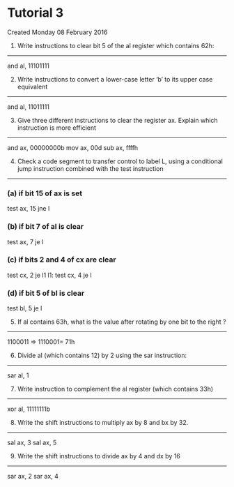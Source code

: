 # Tutorial 3
Created Monday 08 February 2016

1) Write instructions to clear bit 5 of the al register which contains 62h:
---------------------------------------------------------------------------
and al, 11101111


2) Write instructions to convert a lower-case letter ‘b’ to its upper case equivalent
-------------------------------------------------------------------------------------
and al, 11011111


3) Give three different instructions to clear the register ax. Explain which instruction is more efficient
----------------------------------------------------------------------------------------------------------
and ax, 00000000b
mov ax, 00d
sub ax, ffffh


4) Check a code segment to transfer control to label L, using a conditional jump instruction combined with the test instruction
-------------------------------------------------------------------------------------------------------------------------------

### (a) if bit 15 of ax is set
test ax, 15
jne l

### (b) if bit 7 of al is clear
test ax, 7
je l

### (c) if bits 2 and 4 of cx are clear
test cx, 2
je l1
l1:
test cx, 4
je l

### (d) if bit 5 of bl is clear
test bl, 5
je l


5) If al contains 63h, what is the value after rotating by one bit to the right ?
---------------------------------------------------------------------------------
1100011 => 1110001= 71h


6) Divide al (which contains 12) by 2 using the sar instruction:
----------------------------------------------------------------
sar al, 1


7) Write instruction to complement the al register (which contains 33h)
-----------------------------------------------------------------------
xor al, 11111111b
	

8) Write the shift instructions to multiply ax by 8 and bx by 32.
-----------------------------------------------------------------
sal ax, 3
sal ax, 5
	

9) Write the shift instructions to divide ax by 4 and dx by 16
--------------------------------------------------------------
sar ax, 2
sar ax, 4

